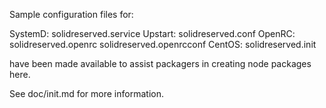 Sample configuration files for:

SystemD: solidreserved.service
Upstart: solidreserved.conf
OpenRC:  solidreserved.openrc
         solidreserved.openrcconf
CentOS:  solidreserved.init

have been made available to assist packagers in creating node packages here.

See doc/init.md for more information.
